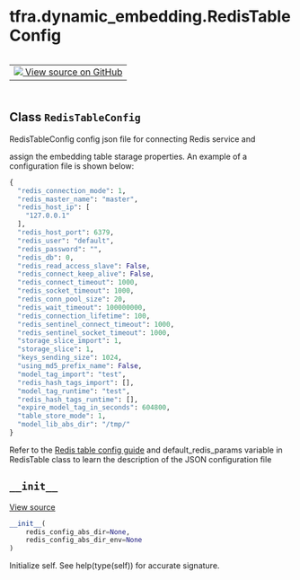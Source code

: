 <div itemscope itemtype="http://developers.google.com/ReferenceObject">
<meta itemprop="name" content="tfra.dynamic_embedding.RedisTableConfig" />
<meta itemprop="path" content="Stable" />
<meta itemprop="property" content="__init__"/>
</div>

# tfra.dynamic_embedding.RedisTableConfig

<!-- Insert buttons and diff -->

<table class="tfo-notebook-buttons tfo-api" align="left">

<td>
  <a target="_blank" href="https://github.com/tensorflow/recommenders-addons/tree/master/tensorflow_recommenders_addons/dynamic_embedding/python/ops/dynamic_embedding_creator.py">
    <img src="https://www.tensorflow.org/images/GitHub-Mark-32px.png" />
    View source on GitHub
  </a>
</td></table>
<br/>
<br/>
<br/>
<br/>



## Class `RedisTableConfig`

RedisTableConfig config json file for connecting Redis service and 



<!-- Placeholder for "Used in" -->
assign the embedding table starage properties.
An example of a configuration file is shown below:
```python
{
  "redis_connection_mode": 1,
  "redis_master_name": "master",
  "redis_host_ip": [
    "127.0.0.1"
  ],
  "redis_host_port": 6379,
  "redis_user": "default",
  "redis_password": "",
  "redis_db": 0,
  "redis_read_access_slave": False,
  "redis_connect_keep_alive": False,
  "redis_connect_timeout": 1000,
  "redis_socket_timeout": 1000,
  "redis_conn_pool_size": 20,
  "redis_wait_timeout": 100000000,
  "redis_connection_lifetime": 100,
  "redis_sentinel_connect_timeout": 1000,
  "redis_sentinel_socket_timeout": 1000,
  "storage_slice_import": 1,
  "storage_slice": 1,
  "keys_sending_size": 1024,
  "using_md5_prefix_name": False,
  "model_tag_import": "test",
  "redis_hash_tags_import": [],
  "model_tag_runtime": "test",
  "redis_hash_tags_runtime": [],
  "expire_model_tag_in_seconds": 604800,
  "table_store_mode": 1,
  "model_lib_abs_dir": "/tmp/"
}
```
Refer to the [Redis table config guide](https://github.com/tensorflow/recommenders-addons/blob/master/docs/api_docs/tfra/dynamic_embedding/RedisBackend.md)
and default_redis_params variable in RedisTable class 
to learn the description of the JSON configuration file

<h2 id="__init__"><code>__init__</code></h2>

<a target="_blank" href="https://github.com/tensorflow/recommenders-addons/tree/master/tensorflow_recommenders_addons/dynamic_embedding/python/ops/dynamic_embedding_creator.py">View source</a>

``` python
__init__(
    redis_config_abs_dir=None,
    redis_config_abs_dir_env=None
)
```

Initialize self.  See help(type(self)) for accurate signature.




